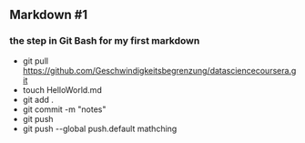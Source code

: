 ## Markdown #1
### the step in Git Bash for my first markdown
* git pull https://github.com/Geschwindigkeitsbegrenzung/datasciencecoursera.git
* touch HelloWorld.md
* git add .
* git commit -m "notes"
* git push
* git push --global push.default mathching
